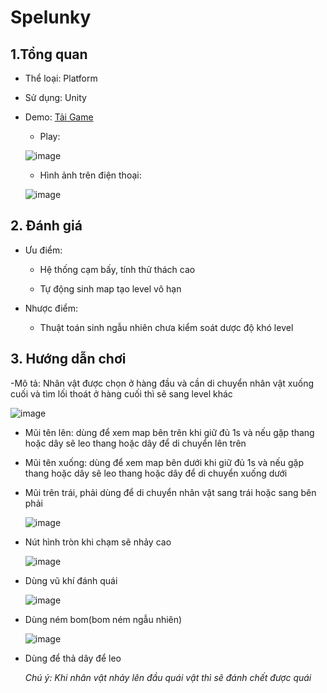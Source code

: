 # Spelunky

## 1.Tổng quan

- Thể loại: Platform

- Sử dụng: Unity

- Demo: [Tải Game](https://drive.google.com/drive/folders/1b3B6zlTbuIBJBsZeidri33gfddDwtctH?usp=drive_link)

  - Play:
  
  ![image](https://github.com/andrew228211/Spelunky/assets/91866098/3a7ae0d7-6485-4a82-9bb8-3e24d8064e28)

  - Hình ảnh trên điện thoại:
  
  ![image](https://github.com/andrew228211/Spelunky/assets/91866098/b1179789-9eab-463b-8eb4-b0f5351858d9)
  
## 2. Đánh giá

- Ưu điểm:

  - Hệ thống cạm bấy, tính thử thách cao
  
  - Tự động sinh map tạo level vô hạn
  
- Nhược điểm:

  - Thuật toán sinh ngẫu nhiên chưa kiểm soát dược độ khó level
  
## 3. Hướng dẫn chơi

-Mô tả: Nhân vật được chọn ở hàng đầu và cần di chuyển nhân vật xuống cuối và tìm lối thoát ở hàng cuối thì sẽ sang level khác

  ![image](https://github.com/andrew228211/Spelunky/assets/91866098/82940352-833e-45c4-addf-1be4eb3357f8)

- Mũi tên lên: dùng để xem map bên trên khi giữ đủ 1s và nếu gặp thang hoặc dây sẽ leo thang hoặc dây để di chuyển lên trên
  
- Mũi tên xuống: dùng để xem map bên dưới khi giữ đủ 1s và nếu gặp thang hoặc dây sẽ leo thang hoặc dây để di chuyển xuống dưới
  
- Mũi trên trái, phải dùng để di chuyển nhân vật sang trái hoặc sang bên phải
  
  ![image](https://github.com/andrew228211/Spelunky/assets/91866098/774873a2-ac3b-4601-a4d2-8778f39995c7)

- Nút hình tròn khi chạm sẽ nhảy cao

  ![image](https://github.com/andrew228211/Spelunky/assets/91866098/a8e55a91-b997-47f1-8bde-fa9a2ed3db90)  

- Dùng vũ khí đánh quái 

  ![image](https://github.com/andrew228211/Spelunky/assets/91866098/c594ed47-8116-42c2-8306-e000a67eb59f)  
 
- Dùng ném bom(bom ném ngẫu nhiên)

  ![image](https://github.com/andrew228211/Spelunky/assets/91866098/dd9615ee-5ca3-4cdc-8ba6-2934ce3b08b7)  

- Dùng để thả dây để leo

  *Chú ý: Khi nhân vật nhảy lên đầu quái vật thì sẽ đánh chết được quái*
  






  
